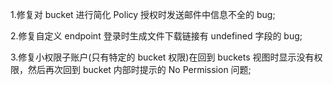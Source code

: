 1.修复对 bucket 进行简化 Policy 授权时发送邮件中信息不全的 bug;

2.修复自定义 endpoint 登录时生成文件下载链接有 undefined 字段的 bug;

3.修复小权限子账户(只有特定的 bucket 权限)在回到 buckets 视图时显示没有权限，然后再次回到 bucket 内部时提示的 No Permission 问题;
